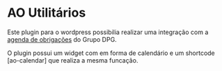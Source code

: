 # AO Utilitários

Este plugin para o wordpress possibilia realizar uma integração com a
[agenda de obrigações](http://utilitarios.grupodpg.com.br/agenda/federal) do Grupo DPG.

O plugin possui um widget com em forma de calendário e um shortcode \[ao-calendar\] que realiza a mesma funcação.
